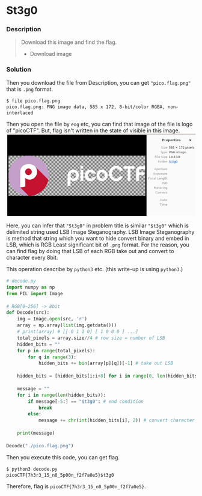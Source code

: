 # St3g0
### Description
> Download this image and find the flag.
> - Download image

### Solution
Then you download the file from Description, you can get `"pico.flag.png"` that is `.png` format.
```
$ file pico.flag.png
pico.flag.png: PNG image data, 585 x 172, 8-bit/color RGBA, non-interlaced
```
Then you open the file by `eog` etc, you can find that image of the file is logo of "picoCTF".
But, flag isn't written in the state of visible in this image.
![St3g0](St3g0.png)

Here, you can infer that `"St3g0"` in problem title is similar `"$t3g0"` which is delimited string used LSB Image Steganography.
LSB Image Steganography is method that string which you want to hide convert binary and embed in LSB, which is RGB Least significant bit of `.png` format.
For the reason, you can find flag by doing that LSB of each RGB take out and convert to character every 8bit.

This operation describe by `python3` etc. (this write-up is using `python3`.)
```python
# decode.py
import numpy as np
from PIL import Image

# RGB[0~256] -> 8bit
def Decode(src):
    img = Image.open(src, 'r')
    array = np.array(list(img.getdata()))
    # print(array) # [[ 0 1 1 0] [ 1 0 0 0 ] ...]
    total_pixels = array.size//4 # row size = number of LSB
    hidden_bits = ""
    for p in range(total_pixels):
        for q in range(3):
            hidden_bits += bin(array[p][q])[-1] # take out LSB

    hidden_bits = [hidden_bits[i:i+8] for i in range(0, len(hidden_bits), 8)] # take out every 8bit and save in list

    message = ""
    for i in range(len(hidden_bits)):
        if message[-5:] == "$t3g0": # end condition
            break
        else:
            message += chr(int(hidden_bits[i], 2)) # convert character from integer

    print(message)

Decode("./pico.flag.png")
```

Then you execute this code, you can get flag.
```
$ python3 decode.py
picoCTF{7h3r3_15_n0_5p00n_f2f7a0e5}$t3g0
```

Therefore, flag is `picoCTF{7h3r3_15_n0_5p00n_f2f7a0e5}`.
